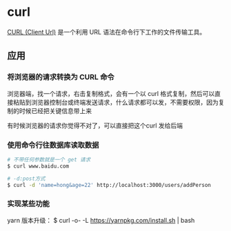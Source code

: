 # curl

[CURL (Client Url)](https://www.ruanyifeng.com/blog/2019/09/curl-reference.html) 是一个利用 URL 语法在命令行下工作的文件传输工具。

## 应用

### 将浏览器的请求转换为 CURL 命令

浏览器端，找一个请求，右击复制格式，会有一个以 curl 格式复制，然后可以直接粘贴到浏览器控制台或终端发送请求，什么请求都可以发，不需要权限，因为复制的时候已经把关键信息带上来

有时候浏览器的请求你觉得不对了，可以直接把这个curl 发给后端

### 使用命令行往数据库读取数据

```bash
# 不带任何参数就是一个 get 请求 
$ curl www.baidu.com

# -d:post方式
$ curl -d 'name=hong&age=22' http://localhost:3000/users/addPerson
```

### 实现某些功能

yarn 版本升级：
$ curl -o- -L https://yarnpkg.com/install.sh | bash
